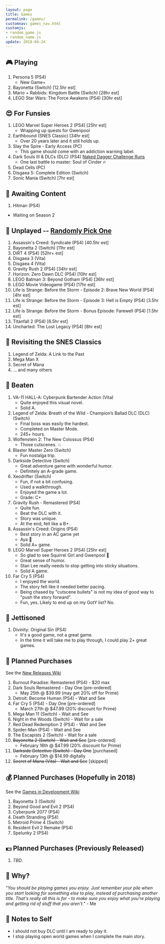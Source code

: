 ```yaml
---
layout: page
title: Games
permalink: /games/
customnav: games_nav.html
customjs:
- random_game.js
- random_name.js
update: 2018-04-24
---
```


<a name='currently-playing'></a>
<!-- playing:start -->

## :video_game: Playing

1. Persona 5 (PS4)
   - New Game+
1. Bayonetta (Switch) [12.5hr est]
1. Mario + Rabbids: Kingdom Battle (Switch) [28hr est]
1. LEGO Star Wars: The Force Awakens (PS4) [30hr est]

<!-- playing:end -->
<a name='for-fun'></a>
<!-- for-fun:start -->

## :heart_eyes: For Funsies
<!-- <a href="javascript: randomGame('for-fun')" id="for-fun-link" title="Random selection" alt="Random selection">:game_die:</a>-->

1. LEGO Marvel Super Heroes 2 (PS4) [25hr est]
   - Wrapping up quests for Gwenpool
1. Earthbound (SNES Classic) [34hr est]
   - Over 20 years later and it still holds up.
1. Slay the Spire - Early Access (PC)
   - This game should come with an addiction warning label. 
1. Dark Souls III & DLCs (DLC) (PS4) [Naked Dagger Challenge Runs](/naked-dagger/)
   - One last battle to master: Soul of Cinder :fire:
1. Dead Cells (PC)
1. Disgaea 5: Complete Edition (Switch)
1. Sonic Mania (Switch) [7hr est]

<!-- for-fun:end -->
<a name='awaiting-content'></a>
<!-- awaiting-content:start -->

## :calendar: Awaiting Content

1. Hitman (PS4)
  - Waiting on Season 2

<!-- awaiting-content:end -->
<a name='undecided'>
<!-- undecided:start -->

<!-- undecided:end -->
<a name='unplayed'></a>
<!-- unplayed:start -->

## :space_invader: Unplayed -- <a href="javascript: randomGame('unplayed')" id="unplayed-link">Randomly Pick One</a>

1. Assassin's Creed: Syndicate (PS4) [40.5hr est]
1. Bayonetta 2 (Switch) [11hr est]
1. DiRT 4 (PS4) [52hr+ est]
1. Disgaea 3 (Vita)
1. Disgaea 4 (Vita)
1. Gravity Rush 2 (PS4) [34hr est]
1. Horizon: Zero Dawn DLC (PS4) [10hr est]
1. LEGO Batman 3: Beyond Gotham (PS4) [36hr est]
1. LEGO Movie Videogame (PS4) [17hr est]
1. Life is Strange: Before the Storm - Episode 2: Brave New World (PS4) [4hr est]
1. Life is Strange: Before the Storm - Episode 3: Hell is Empty (PS4) [3.5hr est]
1. Life is Strange: Before the Storm - Bonus Episode: Farewell (PS4) [1.5hr est]
1. Titanfall 2 (PS4) [6.5hr est]
1. Uncharted: The Lost Legacy (PS4) [8hr est]

<!-- unplayed:end -->

<a name='revisited'></a>
<!-- revisited:start -->

## :repeat: Revisiting the SNES Classics

1. Legend of Zelda: A Link to the Past
1. Mega Man X
1. Secret of Mana
1. ... and many others

<!-- revisited:end -->

<a name='beaten'></a>
<!-- beaten:start -->

## :checkered_flag: Beaten

1. VA-11 HALL-A: Cyberpunk Bartender Action (Vita)
   - Quite enjoyed this visual novel.
   - Solid A.
1. Legend of Zelda: Breath of the Wild - Champion’s Ballad DLC (DLC) (Switch)
   - Final boss was easily the hardest.
   - Completed on Master Mode.
   - 245+ hours.
1. Wolfenstein 2: The New Colossus (PS4)
   - Those cutscenes. :boom:
1. Blaster Master Zero (Switch)
   - Fun nostalga trip.
1. Darkside Detective (Switch)
   - Great adventure game with wonderful humor. 
   - Definitely an A-grade game.
1. Xeodrifter (Switch)
   - Fun, if not a bit confusing.
   - Used a walkthrough. 
   - Enjoyed the game a lot.
   - Grade: C+
1. Gravity Rush - Remastered (PS4)
   - Quite fun.
   - Beat the DLC with it. 
   - Story was unique. 
   - At the end, felt like a B+.
1. Assassin's Creed: Origins (PS4)
   - Best story in an AC game yet
   - Aya :sparkling_heart:
   - Solid A+ game. 
1. LEGO Marvel Super Heroes 2 (PS4) [25hr est]
   - So glad to see Squirrel Girl and Gwenpool :sparkling_heart:
   - Great sense of humor.
   - Stan Lee really needs to stop getting into sticky situations.
   - Solid A game.
1. Far Cry 5 (PS4)
   - I enjoyed the world.
   - The story felt like it needed better pacing.
   - Being chased by "cutscene bullets" is not my idea of good way to "push the story forward".
   - Fun, yes. Likely to end up on my GotY list? No.

<!-- beaten:end -->
<a name='jettisoned'></a>
<!-- jettisoned:start -->

## :rocket: Jettisoned

1. Divinity: Original Sin (PS4)
   - It's a good game, not a great game.
   - In the time it will take me to play through, I could play 2+ great games.
 
<!-- jettisoned:end -->
<a name='planned-purchases'></a>
<!-- planned-purchases:start -->

## :money_with_wings: Planned Purchases 

See the [New Releases Wiki][new-releases]

1. Burnout Paradise: Remastered (PS4) - $20 max
1. Dark Souls Remastered - Day One [pre-ordered]
   * May 25th @ $39.99 (may get 20% off for Prime)
1. Detroit: Become Human (PS4) - Wait and See
1. Far Cry 5 (PS4) - Day One [pre-ordered]
   * March 27th @ $47.99 (20% discount for Prime)
1. Mega Man 11 (Switch) - Wait and See
1. Night in the Woods (Switch) - Wait for a sale
1. Red Dead Redemption 2 (PS4) - Wait and See
1. Spider-Man (PS4) - Wait and See
1. The Escapists 2 (Switch) - Wait for a sale
1. ~~Bayonetta 2 (Switch) - Wait and See~~ [pre-ordered]
   * February 16th @ $47.99 (20% discount for Prime)
1. ~~Darkside Detective (Switch) - Day One~~ [purchased]
   * February 13th @ $14.99 digitally
1. ~~Secret of Mana (Vita) - Wait and See~~ [skipped]


## :moneybag: Planned Purchases (Hopefully in 2018)

See the [Games in Development Wiki][games-in-development]

1. Bayonetta 3 (Switch)
1. Beyond Good and Evil 2 (PS4)
1. Cyberpunk 2077 (PS4)
1. Death Stranding (PS4)
1. Metroid Prime 4 (Switch)
1. Resident Evil 2 Remake (PS4)
1. Spelunky 2 (PS4)

## :dollar: Planned Purchases (Previously Released)

1. _TBD_.

<!-- planned-purchases:end -->

<a name='why'>

## :thought_balloon: Why?

_"You should be playing games you enjoy. Just remember your pile when you start
looking for something else to play, instead of purchasing another title. That's
really all this is for - to make sure you enjoy what you're playing and getting
rid of stuff that you aren't."_ - Me

<a name='notes-to-self'>

## :memo: Notes to Self

+ I should not buy DLC until I am ready to play it.
+ I stop playing open world games when I complete the main story.

[new-releases]: https://en.wikipedia.org/wiki/2018_in_video_gaming#Game_releases
[games-in-development]: https://en.wikipedia.org/wiki/List_of_video_games_in_development
[notes-to-self]: #notes-to-self
[currently-playing]: #currently-playing
[awaiting-content]: #awaiting-content
[undecided]: #undecided
[unplayed]: #unplayed
[beaten]: #beaten
[jettisoned]: #jettisoned
[why]: #why
[for-fun]: #for-fun
[planned-purchases]: #planned-purchases
